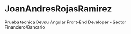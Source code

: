 # JoanAndresRojasRamirez
Prueba tecnica Devsu Angular Front-End Developer - Sector Financiero/Bancario
